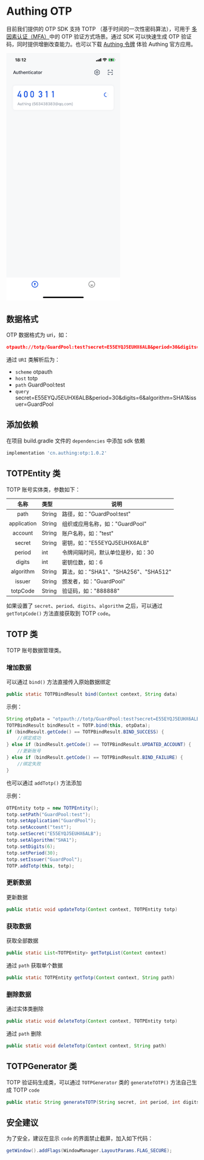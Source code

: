 

# Authing OTP

<LastUpdated/>

目前我们提供的 OTP SDK 支持 TOTP （基于时间的一次性密码算法），可用于 [多因素认证（MFA）](https://docs.authing.cn/v2/guides/security/mfa/totp.html)中的 OTP 验证方式场景。通过 SDK 可以快速生成 OTP 验证码，同时提供增删改查能力。也可以下载 [ Authing 令牌](https://authing-public-cn.oss-cn-beijing.aliyuncs.com/public/AuthingCloud/android/Authing_OTP_1.4.2_release_2023_03_27_10_45.apk) 体验 Authing 官方应用。

<img src="../images/otp.png" alt="drawing" width="300"/>

## 数据格式

OTP 数据格式为 uri，如：

```json
otpauth://totp/GuardPool:test?secret=E55EYQJ5EUHX6ALB&period=30&digits=6&algorithm=SHA1&issuer=GuardPool
```

通过 `URI` 类解析后为：

- `scheme`  otpauth 
- `host`  totp 
- `path` GuardPool:test 
- `query`  secret=E55EYQJ5EUHX6ALB&period=30&digits=6&algorithm=SHA1&issuer=GuardPool

## 添加依赖

在项目 build.gradle 文件的 `dependencies` 中添加 sdk 依赖

```groovy
implementation 'cn.authing:otp:1.0.2'
```

## TOTPEntity 类

TOTP 账号实体类，参数如下：

|    名称     | 类型   | 说明                                 |
| :---------: | :----- | ------------------------------------ |
|    path     | String | 路径，如："GuardPool:test"           |
| application | String | 组织或应用名称，如："GuardPool"      |
|   account   | String | 账户名称，如："test"                 |
|   secret    | String | 密钥，如："E55EYQJ5EUHX6ALB"         |
|   period    | int    | 令牌间隔时间，默认单位是秒，如：30   |
|   digits    | int    | 密钥位数，如：6                      |
|  algorithm  | String | 算法，如："SHA1"、"SHA256"、"SHA512" |
|   issuer    | String | 颁发者，如："GuardPool"              |
|  totpCode   | String | 验证码，如："888888"                 |

如果设置了 `secret`、`period`、`digits`、`algorithm` 之后，可以通过 `getTotpCode()` 方法直接获取到 TOTP `code`。

## TOTP 类

TOTP 账号数据管理类。

### 增加数据

可以通过 `bind()` 方法直接传入原始数据绑定

```java
public static TOTPBindResult bind(Context context, String data) 
```

示例：

```java
String otpData = "otpauth://totp/GuardPool:test?secret=E55EYQJ5EUHX6ALB&period=30&digits=6&algorithm=SHA1&issuer=GuardPool";
TOTPBindResult bindResult = TOTP.bind(this, otpData);
if (bindResult.getCode() == TOTPBindResult.BIND_SUCCESS) {
    //绑定成功
} else if (bindResult.getCode() == TOTPBindResult.UPDATED_ACCOUNT) {
    //更新账号
} else if (bindResult.getCode() == TOTPBindResult.BIND_FAILURE) {
    //绑定失败
} 
```

也可以通过 `addTotp()` 方法添加

示例：

```java
OTPEntity totp = new TOTPEntity();
totp.setPath("GuardPool:test");
totp.setApplication("GuardPool");
totp.setAccount("test");
totp.setSecret("E55EYQJ5EUHX6ALB");
totp.setAlgorithm("SHA1");
totp.setDigits(6);
totp.setPeriod(30);
totp.setIssuer("GuardPool");
TOTP.addTotp(this, totp);
```

### 更新数据

更新数据

```java
public static void updateTotp(Context context, TOTPEntity totp)
```

### 获取数据

获取全部数据

```java
public static List<TOTPEntity> getTotpList(Context context)
```

通过 `path` 获取单个数据

```java
public static TOTPEntity getTotp(Context context, String path)
```

### 删除数据

通过实体类删除

```java
public static void deleteTotp(Context context, TOTPEntity totp)
```

通过 `path` 删除

```java
public static void deleteTotp(Context context, String path)
```

## TOTPGenerator 类

TOTP 验证码生成类，可以通过 `TOTPGenerator` 类的 `generateTOTP()` 方法自己生成 TOTP `code`

```java
public static String generateTOTP(String secret, int period, int digits, String algorithm)
```

## 安全建议

为了安全，建议在显示 `code` 的界面禁止截屏，加入如下代码：

```java
getWindow().addFlags(WindowManager.LayoutParams.FLAG_SECURE);
```


